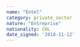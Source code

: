 ```yaml
---
name: "Entel"
category: private_sector
nature: "Entreprise"
nationality: CHL
date_signed: '2018-11-12'
---
```

    